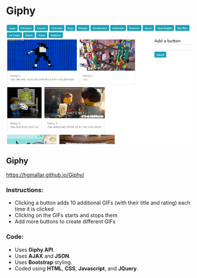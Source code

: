 # Giphy

![frontpage image](Giphy.PNG)

## Giphy

https://hgmallar.github.io/Giphy/

### Instructions:
* Clicking a button adds 10 additional GIFs (with their title and rating) each time it is clicked
* Clicking on the GIFs starts and stops them
* Add more buttons to create different GIFs

### Code:
* Uses **Giphy API**.
* Uses **AJAX** and **JSON**.
* Uses **Bootstrap** styling.
* Coded using **HTML**, **CSS**, **Javascript**, and **JQuery**.



